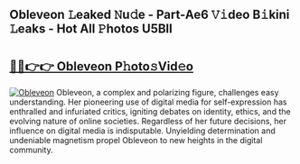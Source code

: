 ## Obleveon 𝙻eaked 𝙽u𝚍e - Part-Ae6 𝚅𝚒deo B𝚒kini 𝙻eaks - Hot All 𝙿hotos U5Bll

# <h2><a href="http://ld17fp.urlbe.top/?page=Obleveon">🔗🔗👉👉 Obleveon P𝚑oto𝚜Vid𝚎o</a></h2>

[![Obleveon](https://i.imgur.com/eBuTRDB.gif)](http://ld17fp.urlbe.top/?page=Obleveon)
Obleveon, a complex and polarizing figure, challenges easy understanding. Her pioneering use of digital media for self-expression has enthralled and infuriated critics, igniting debates on identity, ethics, and the evolving nature of online societies. Regardless of her future decisions, her influence on digital media is indisputable. Unyielding determination and undeniable magnetism propel Obleveon to new heights in the digital community.
